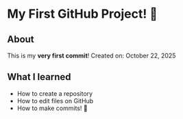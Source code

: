# My First GitHub Project! 🎉

## About
This is my **very first commit**! 
Created on: October 22, 2025

## What I learned
- How to create a repository
- How to edit files on GitHub
- How to make commits! 🚀
